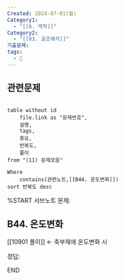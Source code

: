 ```yaml
---
Created: 2024-07-01(월)
Category1:
  - "[[6. 역학]]"
Category2:
  - "[[03. 골조해석]]"
기출문제: 
tags:
  - 🧮
---
```

## 관련문제
```dataview

table without id
	file.link as "문제번호",
	설명,
	tags,
	중요,
	반복도,
	풀이
from "(11) 문제모음"

Where
	contains(관련노트,[[B44. 온도변화]])
sort 반복도 desc
```

%START
서브노트
문제:  
## B44. 온도변화 
[[10901 풀이]] ← 축부재에 온도변화 시 


정답: 



END